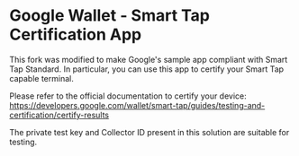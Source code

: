 # Google Wallet - Smart Tap Certification App
This fork was modified to make Google's sample app compliant with Smart Tap Standard.
In particular, you can use this app to certify your Smart Tap capable terminal.

Please refer to the official documentation to certify your device: https://developers.google.com/wallet/smart-tap/guides/testing-and-certification/certify-results

The private test key and Collector ID present in this solution are suitable for testing.
